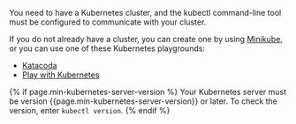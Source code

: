 You need to have a Kubernetes cluster, and the kubectl command-line tool must
be configured to communicate with your cluster.

If you do not already have a
cluster, you can create one by using
[Minikube](/docs/getting-started-guides/minikube),
or you can use one of these Kubernetes playgrounds:

* [Katacoda](https://www.katacoda.com/courses/kubernetes/playground)
* [Play with Kubernetes](http://labs.play-with-k8s.com/)

{% if page.min-kubernetes-server-version %}
Your Kubernetes server must be version {{page.min-kubernetes-server-version}} or later. To check the version, enter
`kubectl version`.
{% endif %}
